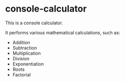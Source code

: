 # console-calculator

This is a console calculator.

It performs various mathematical calculations, such as:

* Addition
* Subtraction
* Multiplication
* Division
* Exponentiation
* Roots
* Factorial

